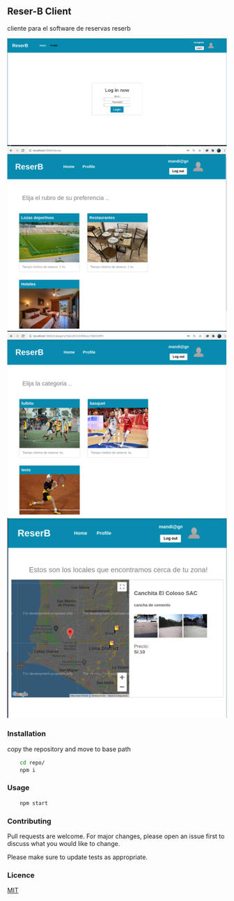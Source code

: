 ## Reser-B Client

cliente para el software de reservas reserb

<img src="./screenshots/front.png"/>
<img src="./screenshots/front3.png"/>
<img src="./screenshots/front4.png"/>
<img src="./screenshots/front2.png"/>


### Installation

copy the repository
and move to base path

```bash
    cd repo/
    npm i
```

### Usage

```bash
    npm start
```

### Contributing

Pull requests are welcome. For major changes, please open an issue first to discuss what you would like to change.

Please make sure to update tests as appropriate.

### Licence

[MIT](https://choosealicense.com/licenses/mit/)
